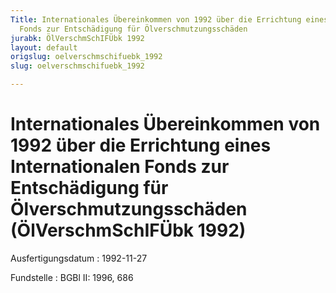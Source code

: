 ```yaml
---
Title: Internationales Übereinkommen von 1992 über die Errichtung eines  Internationalen
  Fonds zur Entschädigung für Ölverschmutzungsschäden
jurabk: ÖlVerschmSchIFÜbk 1992
layout: default
origslug: oelverschmschifuebk_1992
slug: oelverschmschifuebk_1992

---
```


# Internationales Übereinkommen von 1992 über die Errichtung eines  Internationalen Fonds zur Entschädigung für Ölverschmutzungsschäden (ÖlVerschmSchIFÜbk 1992)

Ausfertigungsdatum
:   1992-11-27

Fundstelle
:   BGBl II: 1996, 686

